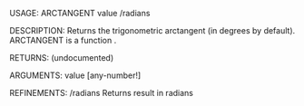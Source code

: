 USAGE:
     ARCTANGENT value /radians

DESCRIPTION:
     Returns the trigonometric arctangent (in degrees by default).
     ARCTANGENT is a function .

RETURNS:
    (undocumented)

ARGUMENTS:
    value [any-number!]

REFINEMENTS:
    /radians
        Returns result in radians
